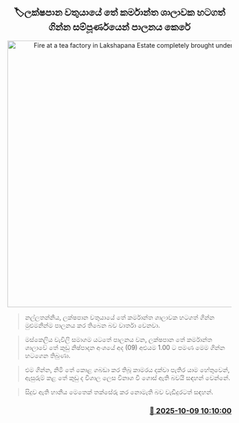 <p align='center'><b><h2 align='center' title='Fire at a tea factory in Lakshapana Estate completely brought under control'>🏷ලක්ෂපාන වතුයායේ තේ කර්මාන්ත ශාලාවක හටගත් ගින්න සම්පූර්ණයෙන් පාලනය කෙරේ</h2></b></p>
<p align='center'><img src='https://helakuru.sgp1.cdn.digitaloceanspaces.com/esana/images/lib/keglle-fire-archived.jpg' width='600' alt='Fire at a tea factory in Lakshapana Estate completely brought under control'></p>

> නල්ලතන්නිය, ලක්ෂපාන වතුයායේ තේ කර්මාන්ත ශාලාවක හටගත් ගින්න මුළුමනින්ම පාලනය කර තිබෙන බව වාර්තා වෙනවා.

> මස්කෙලිය වැවිලි සමාගම යටතේ පාලනය වන, ලක්ෂපාන තේ කර්මාන්ත ශාලාවේ තේ කුඩු නිෂ්පාදන අංශයේ අද (09) අළුයම 1.00 ට පමණ මෙම ගින්න හටගෙන තිබුණා.

> එම ගින්න, නිමි තේ කොළ ගබඩා කර තිබූ කාමරය දක්වා පැතිර යාම හේතුවෙන්, ඇසුරුම් කළ තේ කුඩු ද විශාල ලෙස විනාශ වී ගොස් ඇති බවයි සඳහන් වෙන්නේ.

> සිදුව ඇති හානිය මෙතෙක් තක්සේරු කර නොමැති බව වැඩිදුරටත් සඳහන්.



<h3 align='right'><a href='https://www.helakuru.lk/esana/p/114334/'>📅 2025-10-09 10:10:00</a></h3>
